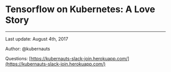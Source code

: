 # Tensorflow on Kubernetes: A Love Story
---
Last update: August 4th, 2017

Author: @kubernauts

Questions: [https://kubernauts-slack-join.herokuapp.com/](https://kubernauts-slack-join.herokuapp.com/)


